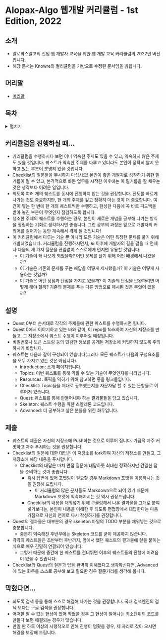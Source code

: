 # Alopax-Algo 웹개발 커리큘럼 - 1st Edition, 2022

## 소개
* 알로팍스알고의 신입 웹 개발자 교육을 위한 웹 개발 교육 커리큘럼의 2022년 버전입니다.
* 해당 문서는 Knowre의 컬리큘럼을 기반으로 수정된 문서임을 밝힙니다.


## 머리말

* [머리말](./PREFACE.md)


## 목차

<details><summary>펼치기</summary>
  <p>

  * [Quest 00. 형상관리 시스템](./Quest00)
  * [Quest 01. HTML과 웹의 기초](./Quest01)
  * [Quest 02. CSS의 기초와 응용](./Quest02)
  * [Quest 03. 자바스크립트와 DOM](./Quest03)
  * [Quest 04. OOP의 기본](./Quest04)
  * [Quest 05. OOP 특훈](./Quest05)
  * [Quest 06. 인터넷의 이해](./Quest06)
  * [Quest 08. 웹 API의 기초: REST와 CRUD](./Quest08)
  * [Quest 09. 서버와 클라이언트의 대화](./Quest09)
  * [Quest 10. 인증의 이해](./Quest10)
  * [Quest 11. RDB의 기초와 ORM](./Quest11)
  * [Quest 12. 보안의 기초](./Quest12)
  * [Quest 13. 웹 API의 응용과 GraphQL](./Quest13)
  * [Quest 14. 정적 분석: 타입스크립트와 린트 시스템](./Quest14)
  * [Quest 15. 자동화된 테스트](./Quest15)
  * 프론트엔드 루트
    * [Quest 16-F. 컴포넌트 기반 개발](./Quest16-F)
    * [Quest 17-F. 번들링과 빌드 시스템](./Quest17-F)
    * [Quest 18-F. 프로그레시브 웹앱](./Quest18-F)
    * [Quest 19-F. 웹 어셈블리의 기초](./Quest19-F)
  * 백엔드 루트
    * [Quest 16-B. 도커와 컨테이너](./Quest16-B)
    * [Quest 17-B. 배포 파이프라인](./Quest17-B)
    * [Quest 18-B. 서비스의 운영: 로깅과 모니터링](./Quest18-B)
    * [Quest 19-B. 서버 아키텍쳐 패턴](./Quest19-B)
  * [Quest 20. 세상 밖으로](./Quest20)

  </p>
</details>


## 커리큘럼을 진행하실 때...

* 커리큘럼을 수행하시다 보면 이미 익숙한 주제도 있을 수 있고, 익숙하지 않은 주제도 있을 것입니다. 퀘스트가 익숙한 주제를 다루고 있더라도 본인이 정확히 알지 못하고 있는 부분이 분명히 있을 것입니다.
* Checklist의 질문들을 무시하지 마십시오! 본인이 좋은 개발자로 성장하기 위한 밑거름이 될 수 있고, 본격적으로 바쁜 업무를 시작한 이후에는 이 밑거름을 잘 채우는 것은 생각보다 어려운 일입니다.
* 되도록 여러 개의 퀘스트를 동시에 진행하지 않는 것을 권장합니다. 진도를 빠르게 나가는 것도 중요하지만, 한 개의 주제를 깊고 정확히 아는 것이 더 중요합니다. 여건이 닿는 한 번에 한 개의 퀘스트씩만 수행하고, 완성한 다음에 꼭 바로 피드백을 받아 놓친 부분이 무엇인지 점검하도록 합시다.
* 생소한 주제의 퀘스트를 수행하는 경우, 본인이 새로운 개념을 공부해 나가는 방식을 정립하는 기회로 생각하시면 좋습니다. 그런 공부의 과정은 앞으로 개발자의 커리어를 걸어가는 동안 계속해서 겪게 될 것입니다!
* 이 커리큘럼에서 다루는 기술 뿐 아니라 모든 기술은 어떤 특정한 문제를 풀기 위해 개발되었습니다. 커리큘럼을 진행하시면서, 또 이후에 개발자의 길을 걸을 때 언제나 다음의 세 가지 질문을 끊임없이 스스로에게 던지면 유용할 것입니다:
  * 이 기술이 왜 나오게 되었을까? 어떤 문제를 풀기 위해 어떤 배경에서 나왔을까?
  * 이 기술은 기존의 문제를 푸는 해답을 어떻게 제시했을까? 이 기술은 어떻게 사용하는 것일까?
  * 이 기술은 어떤 장점과 단점을 가지고 있을까? 이 기술의 단점을 보완하려면 어떻게 해야 할까? 기존의 문제를 푸는 다른 방법으로 제시된 것은 무엇이 있을까?


## 설명

* Quest 0부터 순서대로 각각의 주제들에 관한 퀘스트를 수행하시면 됩니다.
* Quest 0에서 이야기하고 있는 바와 같이, 이 repo를 fork하여 자신의 저장소를 만들고, 그 저장소에서 퀘스트 수행이 이루어질 예정입니다.
* 비밀번호나 토큰 스트링 등의 민감한 정보를 공개된 저장소에 커밋하지 않도록 주의하시기 바랍니다.
* 퀘스트는 다음과 같이 구성되어 있습니다(그러나 모든 퀘스트가 다음의 구성요소들을 모두 가지고 있는 것은 아닙니다).
  * Introduction: 소개 페이지입니다.
  * Topics: 이번 퀘스트를 통해 익힐 수 있는 기술이 무엇인지를 나타냅니다.
  * Resources: 토픽을 익히기 위해 참고하면 좋을 링크들입니다.
  * Checklist: Topic들을 제대로 공부했는지를 자문자답 할 수 있는 문항들로 이루어져 있습니다.
  * Quest: 퀘스트를 통해 만들어내야 하는 결과물들을 담고 있습니다.
  * Skeleton: 퀘스트 수행을 위한 스켈레톤 코드입니다.
  * Advanced: 더 공부하고 싶은 분들을 위한 화두입니다.


## 제출

* 퀘스트의 제출은 자신의 저장소에 Push하는 것으로 이루어 집니다. 가급적 자주 커밋하고 자주 푸시하는 것을 권장합니다.
* Checklist의 질문에 대한 대답은 이 저장소를 fork하여 자신의 저장소를 만들고, 그 저장소에 해당 내용을 푸시합니다.
  * Checklist의 대답은 마치 면접 질문에 대답하듯 최대한 정확하지만 간결한 답을 준비하는 것이 좋습니다.
    * 혹시 답변에 있어 포맷팅이 필요할 경우 [Markdown 포맷](https://guides.github.com/features/mastering-markdown/)을 이용하시는 것을 권장해 드립니다.
      * 이 커리큘럼의 많은 문서들도 Markdown으로 되어 있기 때문에 Markdown 포맷에 익숙해지시는 것 역시 권장드립니다.
    * Checklist의 내용을 채워넣기 위해 구글링해서 나온 결과물을 그대로 붙여넣기보다는, 본인이 내용을 이해한 후 되도록 면접장에서 대답한다는 마음가짐으로 자신의 언어로 다시 작성하기를 권장합니다.
* Quest의 결과물은 대부분의 경우 skeleton 파일의 TODO 부분을 채워넣는 것으로 충분합니다.
  * 충분히 익숙해진 후반부에는 Skeleton 코드를 굳이 제공하지 않습니다.
* 각각의 퀘스트들은 초반부터 후반까지, 앞에서 했던 퀘스트의 결과물에 살을 붙이는 식으로 매우 긴밀히 연결되어 있습니다.
  * 그렇기 때문에 중간에 한 퀘스트를 건너뛰면 이후의 퀘스트들의 진행에 어려움이 있을 수 있습니다.
* Checklist와 Quest의 질문과 답을 완벽히 이해했다고 생각하신다면, Advanced에 있는 화두를 스스로 공부해 보고 필요한 경우 질문거리를 생각해 봅니다.


## 막혔다면...

* 되도록 검색 등을 통해 스스로 해결해 나가는 것을 권장합니다. 국내 검색엔진의 검색 보다는 구글 검색을 권장합니다.
* 어떠한 알 수 없는 현상이 있어 막혔을 경우 그 현상이 일어나는 최소단위의 코드를 만들다 보면 해결되는 경우가 많습니다.
* 만일 만 하루 이상의 시행착오로 인해 진행이 멈췄을 경우, 제 자리로 찾아 오시면 해결을 보장해 드립니다.
